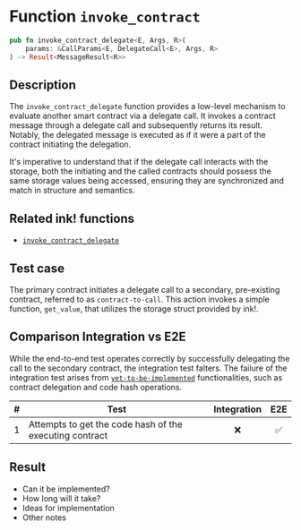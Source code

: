 # Function `invoke_contract`

```rust
pub fn invoke_contract_delegate<E, Args, R>(
    params: &CallParams<E, DelegateCall<E>, Args, R>
) -> Result<MessageResult<R>>
```

## Description

The `invoke_contract_delegate` function provides a low-level mechanism to evaluate another smart contract via a delegate call. It invokes a contract message through a delegate call and subsequently returns its result. Notably, the delegated message is executed as if it were a part of the contract initiating the delegation.

It's imperative to understand that if the delegate call interacts with the storage, both the initiating and the called contracts should possess the same storage values being accessed, ensuring they are synchronized and match in structure and semantics.

## Related ink! functions

- [`invoke_contract_delegate`](https://docs.rs/ink_env/latest/ink_env/fn.invoke_contract_delegate.html)

## Test case

The primary contract initiates a delegate call to a secondary, pre-existing contract, referred to as `contract-to-call`. This action invokes a simple function, `get_value`, that utilizes the storage struct provided by ink!.

## Comparison Integration vs E2E

While the end-to-end test operates correctly by successfully delegating the call to the secondary contract, the integration test falters. The failure of the integration test arises from [`yet-to-be-implemented`](https://github.com/paritytech/ink/blob/c2af39883aab48c71dc09dac5d06583f2e84dc54/crates/env/src/engine/off_chain/impls.rs#L449) functionalities, such as contract delegation and code hash operations.

| \#  | Test                                                    | Integration | E2E |
| --- | ------------------------------------------------------- | :---------: | :-: |
| 1   | Attempts to get the code hash of the executing contract |     ❌      | ✅  |

## Result

- Can it be implemented?
- How long will it take?
- Ideas for implementation
- Other notes
